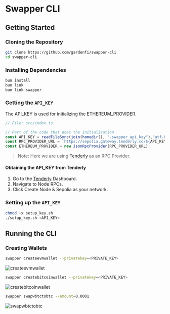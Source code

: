 # Swapper CLI

## Getting Started

### Cloning the Repository

```bash
git clone https://github.com/gardenfi/swapper-cli
cd swapper-cli
```

### Installing Dependencies

```bash
bun install
bun link
bun link swapper
```

### Getting the `API_KEY`

The API_KEY is used for initializing the ETHEREUM_PROVIDER.

```ts
// File: src/index.ts

// Part of the code that does the initialization
const API_KEY = readFileSync(join(homedir(), ".swapper_api_key"),"utf-8");
const RPC_PROVIDER_URL = `https://sepolia.gateway.tenderly.co/${API_KEY}`;
const ETHEREUM_PROVIDER = new JsonRpcProvider(RPC_PROVIDER_URL);
```

> Note: Here we are using [Tenderly](https://tenderly.co/) as an RPC Provider.

#### Obtaining the API_KEY from Tenderly
1. Go to the [Tenderly](https://tenderly.co/) Dashboard.
2. Navigate to Node RPCs.
3. Click Create Node & Sepolia as your network.

### Setting up the `API_KEY`

```bash
chmod +x setup_key.sh
./setup_key.sh <API_KEY>
```

## Running the CLI

### Creating Wallets
```bash
swapper createevmwallet --privatekey=<PRIVATE_KEY>
``` 

![createevmwallet](https://github.com/gardenfi/swapper-cli/assets/162546266/ae5b5d56-3c18-49b3-a062-8a052b893da4)

```bash
swapper createbitcoinwallet --privatekey=<PRIVATE_KEY>
```
![createbitcoinwallet](https://github.com/gardenfi/swapper-cli/assets/162546266/8658441e-69d4-4d2d-acb4-e2be5f720d50)

```bash
swapper swapwbtctobtc --amount=0.0001
```
![swapwbtctobtc](https://github.com/gardenfi/swapper-cli/assets/162546266/6725458e-e523-4659-b275-bdeedbb303e4)
